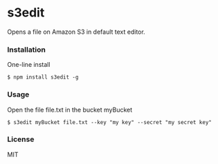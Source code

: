 s3edit
======

Opens a file on Amazon S3 in default text editor.

### Installation
One-line install

    $ npm install s3edit -g

### Usage
Open the file file.txt in the bucket myBucket

    $ s3edit myBucket file.txt --key "my key" --secret "my secret key"


### License

MIT
